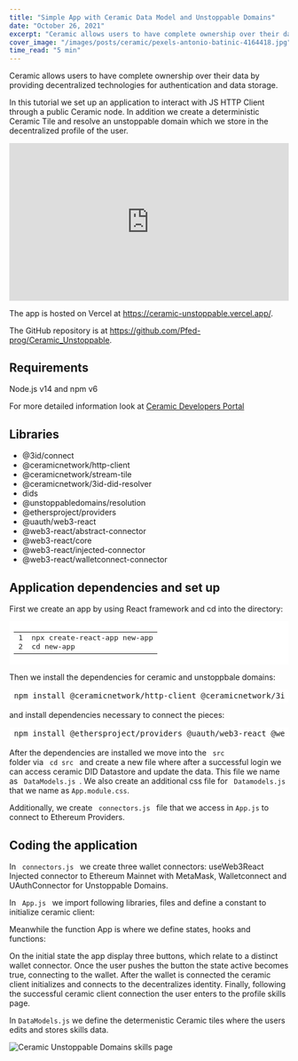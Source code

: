```yaml
---
title: "Simple App with Ceramic Data Model and Unstoppable Domains"
date: "October 26, 2021"
excerpt: "Ceramic allows users to have complete ownership over their data by providing decentralized technologies for authentication and data storage."
cover_image: "/images/posts/ceramic/pexels-antonio-batinic-4164418.jpg"
time_read: "5 min"
---
```


Ceramic allows users to have complete ownership over their data by providing decentralized technologies for authentication and data storage.

In this tutorial we set up an application to interact with JS HTTP Client through a public Ceramic node. In addition we create a deterministic Ceramic Tile and resolve an unstoppable domain which we store in the decentralized profile of the user.

<div style="position: relative; padding-bottom: 56.25%;">
<iframe style="border: 1; top: 0; left: 0; width: 100%; height: 100%; position: absolute;" src="https://www.youtube.com/embed/IVo6tN8BpOY?autoplay=1&mute=1" title="YouTube video player" frameborder="0" allow="accelerometer; autoplay; clipboard-write; encrypted-media; gyroscope; picture-in-picture" allowfullscreen></iframe>
</div>

The app is hosted on Vercel at https://ceramic-unstoppable.vercel.app/.

The GitHub repository is at https://github.com/Pfed-prog/Ceramic_Unstoppable.

## Requirements

Node.js v14 and npm v6

For more detailed information look at [Ceramic Developers Portal](https://developers.ceramic.network/build/javascript/http/)

## Libraries

- @3id/connect
- @ceramicnetwork/http-client
- @ceramicnetwork/stream-tile
- @ceramicnetwork/3id-did-resolver
- dids
- @unstoppabledomains/resolution
- @ethersproject/providers
- @uauth/web3-react
- @web3-react/abstract-connector
- @web3-react/core
- @web3-react/injected-connector
- @web3-react/walletconnect-connector

## Application dependencies and set up

First we create an app by using React framework and cd into the directory:

<div style="background: #ffffff; overflow:auto;width:auto;border-width:.1em .1em .1em .8em;padding:.2em .6em;"><table><tr><td><pre style="margin: 0; line-height: 125%">1
2</pre></td><td><pre style="margin: 0; line-height: 125%">npx create-react-app new-app
cd new-app
</pre></td></tr></table></div>

Then we install the dependencies for ceramic and unstoppbale domains:

<div style="background: #ffffff; overflow:auto;width:auto;border-width:.1em .1em .1em .8em;padding:.2em .6em;"><pre style="margin: 0; line-height: 125%">npm install @ceramicnetwork/http-client @ceramicnetwork/3id-did-resolver dids @3id/connect @ceramicnetwork/stream-tile @unstoppabledomains/resolution
</pre></div>

and install dependencies necessary to connect the pieces:

<div style="background: #ffffff; overflow:auto;width:auto;border-width:.1em .1em .1em .8em;padding:.2em .6em;"><pre style="margin: 0; line-height: 125%">npm install @ethersproject/providers @uauth/web3-react @web3-react/abstract-connector @web3-react/core @web3-react/injected-connector @web3-react/walletconnect-connector
</pre></div>

After the dependencies are installed we move into the <code> src </code> folder via <code> cd src </code> and create a new file where after a successful login we can access ceramic DID Datastore and update the data. This file we name as <code> DataModels.js </code>. We also create an additional css file for <code> Datamodels.js </code> that we name as <code>App.module.css</code>.

Additionally, we create <code> connectors.js </code> file that we access in <code>App.js</code> to connect to Ethereum Providers.

## Coding the application

In <code> connectors.js </code> we create three wallet connectors: useWeb3React Injected connector to Ethereum Mainnet with MetaMask, Walletconnect and UAuthConnector for Unstoppable Domains.

<script src="https://emgithub.com/embed.js?target=https%3A%2F%2Fgithub.com%2FPfed-prog%2FCeramic_Unstoppable%2Fblob%2Fmain%2FUnstoppable_Ceramic%2Fsrc%2Fconnectors.js&style=github&showBorder=on&showLineNumbers=on&showFileMeta=on&showCopy=on"></script>

In <code> App.js </code> we import following libraries, files and define a constant to initialize ceramic client:

<script src="https://emgithub.com/embed.js?target=https%3A%2F%2Fgithub.com%2FPfed-prog%2FCeramic_Unstoppable%2Fblob%2Fmain%2FUnstoppable_Ceramic%2Fsrc%2FApp.js%23L1-L13&style=github&showBorder=on&showLineNumbers=on&showFileMeta=on&showCopy=on"></script>

Meanwhile the function App is where we define states, hooks and functions:

<script src="https://emgithub.com/embed.js?target=https%3A%2F%2Fgithub.com%2FPfed-prog%2FCeramic_Unstoppable%2Fblob%2Fmain%2FUnstoppable_Ceramic%2Fsrc%2FApp.js%23L15-L140&style=github&showBorder=on&showLineNumbers=on&showFileMeta=on&showCopy=on"></script>

On the initial state the app display three buttons, which relate to a distinct wallet connector. Once the user pushes the button the state active becomes true, connecting to the wallet. After the wallet is connected the ceramic client initializes and connects to the decentralizes identity. Finally, following the successful ceramic client connection the user enters to the profile skills page.

In <code>DataModels.js</code> we define the determenistic Ceramic tiles where the users edits and stores skills data.

<script src="https://emgithub.com/embed.js?target=https%3A%2F%2Fgithub.com%2FPfed-prog%2FCeramic_Unstoppable%2Fblob%2Fmain%2FUnstoppable_Ceramic%2Fsrc%2FDataModels.js&style=github&showBorder=on&showLineNumbers=on&showFileMeta=on&showCopy=on"></script>

![Ceramic Unstoppable Domains skills page](/images/posts/ceramic/qyg4dep.jpg)

